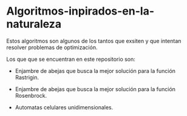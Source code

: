 # Algoritmos-inpirados-en-la-naturaleza

Estos algoritmos son algunos de los tantos que exsiten y que intentan resolver problemas de optimización. 

Los que que se encuentran en este repositorio son: 

- Enjambre de abejas que busca la mejor solución para la función Rastrigin. 

- Enjambre de abejas que busca la mejor solución para la función Rosenbrock. 

- Automatas celulares unidimensionales.
